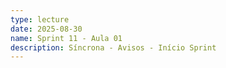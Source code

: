```yaml
---
type: lecture
date: 2025-08-30
name: Sprint 11 - Aula 01
description: Síncrona - Avisos - Início Sprint
---
```


